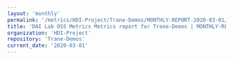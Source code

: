 ```yaml
---
layout: 'monthly'
permalink: '/metrics/HDI-Project/Trane-Demos/MONTHLY-REPORT-2020-03-01/'
title: 'DAI Lab OSS Metrics Metrics report for Trane-Demos | MONTHLY-REPORT-2020-03-01'
organization: 'HDI-Project'
repository: 'Trane-Demos'
current_date: '2020-03-01'
---
```

